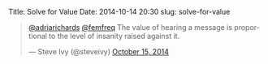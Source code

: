 Title: Solve for Value
Date: 2014-10-14 20:30
slug: solve-for-value

<blockquote class="twitter-tweet" lang="en"><p><a href="https://twitter.com/adriarichards">@adriarichards</a> <a href="https://twitter.com/femfreq">@femfreq</a> The value of hearing a message is proportional to the level of insanity raised against it.</p>&mdash; Steve Ivy (@steveivy) <a href="https://twitter.com/steveivy/status/522227525108658176">October 15, 2014</a></blockquote>
<script async src="//platform.twitter.com/widgets.js" charset="utf-8"></script>